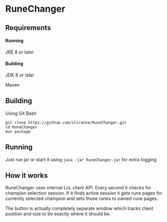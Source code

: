 # RuneChanger

## Requirements
#### Running
JRE 8 or later
#### Building
JDK 8 or later

Maven

## Building

Using Git Bash
```
git clone https://github.com/stirante/RuneChanger.git
cd RuneChanger
mvn package
```

## Running
Just run jar or start it using ``java -jar RuneChanger.jar`` for extra logging

## How it works
RuneChanger uses internal LoL client API. Every second it checks for champion selection session. 
If it finds active session it gets rune pages for currently selected champion and sets those runes to owned rune pages.

The button is actually completely separate window which tracks client position and size to be exactly where it should be.
